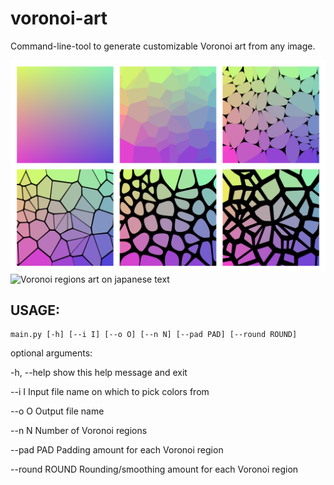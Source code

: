 # voronoi-art

Command-line-tool to generate customizable Voronoi art from any image.

![Voronoi regions art on color gradient](imgs/presentation.png "Example 1")
![Voronoi regions art on japanese text](imgs/presentation_jap.png "Example 2")

## USAGE:
    main.py [-h] [--i I] [--o O] [--n N] [--pad PAD] [--round ROUND]

optional arguments:

-h, --help     show this help message and exit

--i I          Input file name on which to pick colors from

--o O          Output file name

--n N          Number of Voronoi regions

--pad PAD      Padding amount for each Voronoi region

--round ROUND  Rounding/smoothing amount for each Voronoi region
